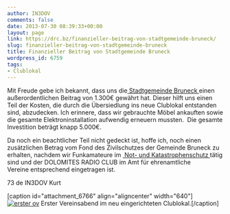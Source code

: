 ```yaml
---
author: IN3DOV
comments: false
date: 2013-07-30 08:39:33+00:00
layout: page
link: https://drc.bz/finanzieller-beitrag-von-stadtgemeinde-bruneck/
slug: finanzieller-beitrag-von-stadtgemeinde-bruneck
title: Finanzieller Beitrag von Stadtgemeinde Bruneck
wordpress_id: 6759
tags:
- Clublokal
---
```


Mit Freude gebe ich bekannt, dass uns die[ Stadtgemeinde Bruneck ](http://www.gemeinde.bruneck.bz.it/de/default.asp)einen außerordentlichen Beitrag von 1.300€ gewährt hat. Dieser hilft uns einen Teil der Kosten, die durch die Übersiedlung ins neue Clublokal entstanden sind, abzudecken. Ich erinnere, dass wir gebrauchte Möbel ankauften sowie die gesamte Elektroninstallation aufwendig erneuern mussten.  Die gesamte Investition beträgt knapp 5.000€.

Da noch ein beachtlicher Teil nicht gedeckt ist, hoffe ich, noch einen zusätzlichen Betrag vom Fond des Zivilschutzes der Gemeinde Bruneck zu erhalten, nachdem wir Funkamateure im [ Not- und Katastrophenschutz ](https://drc.bz/interessante-links/katastrophenfunk/)tätig sind und der DOLOMITES RADIO CLUB im Amt für ehrenamtliche Vereine entsprechend eingetragen ist.

73 de IN3DOV Kurt

[caption id="attachment_6766" align="aligncenter" width="640"][![erster ov](https://drc.bz/wp-content/uploads/2013/07/erster-ov.jpg)](https://drc.bz/wp-content/uploads/2013/07/erster-ov.jpg) Erster Vereinsabend im neu eingerichteten Clublokal.[/caption]

